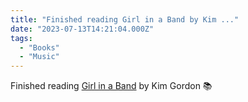 ```yaml
---
title: "Finished reading Girl in a Band by Kim ..."
date: "2023-07-13T14:21:04.000Z"
tags: 
  - "Books"
  - "Music"
---
```


Finished reading [Girl in a Band](https://micro.blog/books/9780062295903) by Kim Gordon 📚
